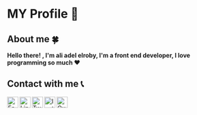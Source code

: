 # MY Profile 📌

## About me 🍀

**Hello there! , I'm ali adel elroby, I'm a front end developer, I love programming so much ❤️**

## Contact with me 📞

[<img align="left" alt="Facebook ali adel elroby" src="https://cdn-icons-png.flaticon.com/512/5968/5968764.png" width="26px"/>][facebook]
[<img align="left" alt="LinkedIn ali adel elroby" src="https://cdn-icons-png.flaticon.com/512/145/145807.png" width="26px"/>][linkedin]
[<img align="left" alt="Twitter ali adel elroby" src="https://cdn-icons-png.flaticon.com/512/145/145812.png" width="26px"/>][twitter]
[<img align="left" alt="Instagram ali adel elroby" src="https://cdn-icons-png.flaticon.com/512/174/174855.png" width="26px"/>][instagram]
[<img align="left" alt="Quora ali adel elroby" src="https://cdn-icons-png.flaticon.com/512/174/174865.png" width="26px"/>][quora]

[facebook]: https://facebook.com/aliadelelroby
[linkedin]: https://linkedin.com/in/aliadelelroby
[twitter]: https://twitter.com/_aliadelelroby
[instagram]: https://instagram.com/aliadelelroby
[quora]: https://www.quora.com/profile/Ali-Adel-Elroby
